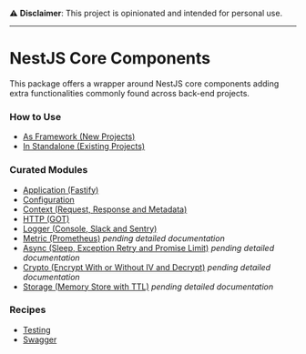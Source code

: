 ⚠️ **Disclaimer**: This project is opinionated and intended for personal use.

---

# NestJS Core Components

This package offers a wrapper around NestJS core components adding extra functionalities commonly found across back-end projects.

### How to Use

- [As Framework (New Projects)](docs/usage/framework.md)
- [In Standalone (Existing Projects)](docs/usage/standalone.md)

### Curated Modules

- [Application (Fastify)](docs/module/app.md)
- [Configuration](docs/module/config.md)
- [Context (Request, Response and Metadata)](docs/module/context.md)
- [HTTP (GOT)](docs/module/http.md)
- [Logger (Console, Slack and Sentry)](docs/module/logger.md)
- [Metric (Prometheus)](source/metric/metric.service.ts) _pending detailed documentation_
- [Async (Sleep, Exception Retry and Promise Limit)](source/async/async.service.ts) _pending detailed documentation_
- [Crypto (Encrypt With or Without IV and Decrypt)](source/crypto/crypto.service.ts) _pending detailed documentation_
- [Storage (Memory Store with TTL)](source/storage/storage.service.ts) _pending detailed documentation_

### Recipes

- [Testing](docs/recipe/test.md)
- [Swagger](docs/recipe/swagger.md)
